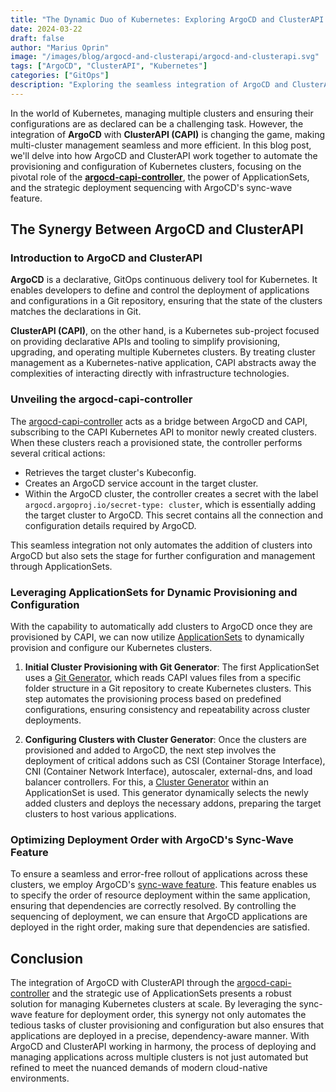 ```yaml
---
title: "The Dynamic Duo of Kubernetes: Exploring ArgoCD and ClusterAPI Integration"
date: 2024-03-22
draft: false
author: "Marius Oprin"
image: "/images/blog/argocd-and-clusterapi/argocd-and-clusterapi.svg"
tags: ["ArgoCD", "ClusterAPI", "Kubernetes"]
categories: ["GitOps"]
description: "Exploring the seamless integration of ArgoCD and ClusterAPI for Kubernetes cluster management."
---
```


In the world of Kubernetes, managing multiple clusters and ensuring their configurations are as declared can be a challenging task. However, the integration of **ArgoCD** with **ClusterAPI (CAPI)** is changing the game, making multi-cluster management seamless and more efficient. In this blog post, we'll delve into how ArgoCD and ClusterAPI work together to automate the provisioning and configuration of Kubernetes clusters, focusing on the pivotal role of the [**argocd-capi-controller**](https://github.com/CloudNative-Solutions/argocd-capi-controller), the power of ApplicationSets, and the strategic deployment sequencing with ArgoCD's sync-wave feature.

## The Synergy Between ArgoCD and ClusterAPI

### Introduction to ArgoCD and ClusterAPI

**ArgoCD** is a declarative, GitOps continuous delivery tool for Kubernetes. It enables developers to define and control the deployment of applications and configurations in a Git repository, ensuring that the state of the clusters matches the declarations in Git.

**ClusterAPI (CAPI)**, on the other hand, is a Kubernetes sub-project focused on providing declarative APIs and tooling to simplify provisioning, upgrading, and operating multiple Kubernetes clusters. By treating cluster management as a Kubernetes-native application, CAPI abstracts away the complexities of interacting directly with infrastructure technologies.

### Unveiling the argocd-capi-controller

The [argocd-capi-controller](https://github.com/CloudNative-Solutions/argocd-capi-controller) acts as a bridge between ArgoCD and CAPI, subscribing to the CAPI Kubernetes API to monitor newly created clusters. When these clusters reach a provisioned state, the controller performs several critical actions:
- Retrieves the target cluster's Kubeconfig.
- Creates an ArgoCD service account in the target cluster.
- Within the ArgoCD cluster, the controller creates a secret with the label `argocd.argoproj.io/secret-type: cluster`, which is essentially adding the target cluster to ArgoCD. This secret contains all the connection and configuration details required by ArgoCD.

This seamless integration not only automates the addition of clusters into ArgoCD but also sets the stage for further configuration and management through ApplicationSets.

### Leveraging ApplicationSets for Dynamic Provisioning and Configuration

With the capability to automatically add clusters to ArgoCD once they are provisioned by CAPI, we can now utilize [ApplicationSets](https://argo-cd.readthedocs.io/en/stable/user-guide/application-set/) to dynamically provision and configure our Kubernetes clusters.

1. **Initial Cluster Provisioning with Git Generator**: The first ApplicationSet uses a [Git Generator](https://argocd-applicationset.readthedocs.io/en/stable/Generators-Git), which reads CAPI values files from a specific folder structure in a Git repository to create Kubernetes clusters. This step automates the provisioning process based on predefined configurations, ensuring consistency and repeatability across cluster deployments.

2. **Configuring Clusters with Cluster Generator**: Once the clusters are provisioned and added to ArgoCD, the next step involves the deployment of critical addons such as CSI (Container Storage Interface), CNI (Container Network Interface), autoscaler, external-dns, and load balancer controllers. For this, a [Cluster Generator](https://argocd-applicationset.readthedocs.io/en/stable/Generators-Cluster/) within an ApplicationSet is used. This generator dynamically selects the newly added clusters and deploys the necessary addons, preparing the target clusters to host various applications.

### Optimizing Deployment Order with ArgoCD's Sync-Wave Feature

To ensure a seamless and error-free rollout of applications across these clusters, we employ ArgoCD's [sync-wave feature](https://argo-cd.readthedocs.io/en/stable/user-guide/sync-waves/). This feature enables us to specify the order of resource deployment within the same application, ensuring that dependencies are correctly resolved. By controlling the sequencing of deployment, we can ensure that ArgoCD applications are deployed in the right order, making sure that dependencies are satisfied.

## Conclusion

The integration of ArgoCD with ClusterAPI through the [argocd-capi-controller](https://github.com/CloudNative-Solutions/argocd-capi-controller) and the strategic use of ApplicationSets presents a robust solution for managing Kubernetes clusters at scale. By leveraging the sync-wave feature for deployment order, this synergy not only automates the tedious tasks of cluster provisioning and configuration but also ensures that applications are deployed in a precise, dependency-aware manner. With ArgoCD and ClusterAPI working in harmony, the process of deploying and managing applications across multiple clusters is not just automated but refined to meet the nuanced demands of modern cloud-native environments.
